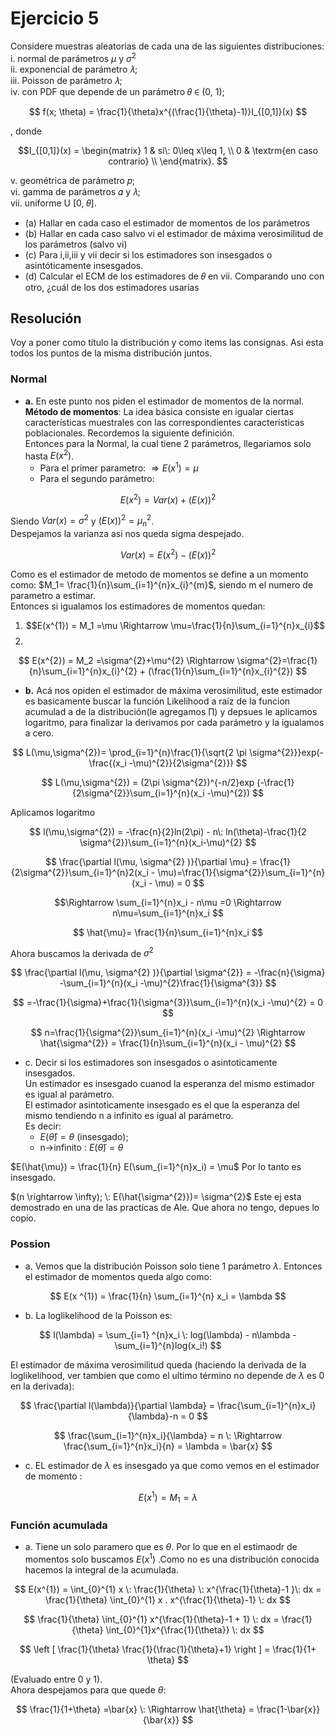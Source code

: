 # Ejercicio 5
Considere muestras aleatorias de cada una de las siguientes distribuciones:
i. normal de parámetros $\mu$ y $\sigma^{2}$  
ii. exponencial de parámetro 𝜆;  
iii. Poisson de parámetro 𝜆;  
iv. con PDF que depende de un parámetro 𝜃 ∈ (0, 1);  

$$
f(x; \theta) = \frac{1}{\theta}x^{(\frac{1}{\theta}-1)}I_{[0,1]}(x)
$$

, donde  

$$I_{[0,1]}(x) = \begin{matrix}
1 & si\: 0\leq x\leq 1,  \\
0 & \textrm{en caso contrario} \\
\end{matrix}.
$$  

v. geométrica de parámetro 𝑝;  
vi. gamma de parámetros 𝛼 y 𝜆;  
vii. uniforme U [0, 𝜃].  
* (a) Hallar en cada caso el estimador de momentos de los parámetros
* (b) Hallar en cada caso salvo vi el estimador de máxima verosimilitud de los parámetros (salvo vi)
* (c) Para i,ii,iii y vii decir si los estimadores son insesgados o asintóticamente insesgados.
* (d) Calcular el ECM de los estimadores de 𝜃 en vii. Comparando uno con otro, ¿cuál de los dos
estimadores usarías

## Resolución 
Voy a poner como título la distribución y como items las consignas. Asi esta todos los puntos de la misma distribución juntos.  
### Normal
* **a.** En este punto nos piden el estimador de momentos de la normal.  
**Método de momentos**: La idea básica consiste en igualar ciertas características
muestrales con las correspondientes características poblacionales. Recordemos la
siguiente definición.   
Entonces para la Normal, la cual tiene 2 parámetros, llegariamos solo hasta $E(x^{2})$.  
    * Para el primer parametro: $\Rightarrow E(x^{1})=\mu$
    * Para el segundo parámetro:  

$$ 
    E(x^{2})= Var(x) + (E(x))^{2}
$$  

Siendo $Var(x) = \sigma^{2}$ y $(E(x))^{2}= \mu_{n}^{2}$.  
Despejamos la varianza asi nos queda sigma despejado.  

$$Var(x)= E(x^{2}) - (E(x))^{2}$$  

Como es el estimador de metodo de momentos se define a un momento como: $M_1= \frac{1}{n}\sum_{i=1}^{n}x_{i}^{m}$, siendo m el numero de parametro a estimar.  
Entonces si igualamos los estimadores de momentos quedan:  
1. $$E(x^{1}) = M_1 =\mu \Rightarrow \mu=\frac{1}{n}\sum_{i=1}^{n}x_{i}$$
2. 
$$ E(x^{2}) = M_2 =\sigma^{2}+\mu^{2} \Rightarrow \sigma^{2}=\frac{1}{n}\sum_{i=1}^{n}x_{i}^{2} + (\frac{1}{n}\sum_{i=1}^{n}x_{i}^{2})
$$  

* **b.** Acá nos opiden el estimador de máxima verosimilitud, este estimador es basicamente buscar la función Likelihood a raíz de la funcion acumulad a de la distribución(le agregamos $\prod$) y depsues le aplicamos logaritmo, para finalizar la derivamos por cada parámetro y la igualamos a cero.  

$$
L(\mu,\sigma^{2})= \prod_{i=1}^{n}\frac{1}{\sqrt{2 \pi \sigma^{2}}}exp(-\frac{(x_i -\mu)^{2}}{2\sigma^{2}})
$$  

$$
L(\mu,\sigma^{2}) = (2\pi \sigma^{2})^{-n/2}exp (-\frac{1}{2\sigma^{2}}\sum_{i=1}^{n}(x_i -\mu)^{2})
$$  

Aplicamos logaritmo  

$$
l(\mu,\sigma^{2}) = -\frac{n}{2}ln(2\pi) - n\: ln(\theta)-\frac{1}{2 \sigma^{2}}\sum_{i=1}^{n}(x_i-\mu)^{2}
$$  

$$
\frac{\partial l(\mu, \sigma^{2} )}{\partial \mu} = \frac{1}{2\sigma^{2}}\sum_{i=1}^{n}2(x_i - \mu)=\frac{1}{\sigma^{2}}\sum_{i=1}^{n}(x_i - \mu) = 0
$$  

$$\Rightarrow \sum_{i=1}^{n}x_i - n\mu =0 \Rightarrow n\mu=\sum_{i=1}^{n}x_i
$$  

$$
\hat{\mu}= \frac{1}{n}\sum_{i=1}^{n}x_i
$$  

Ahora buscamos la derivada de $\sigma^{2}$

$$
\frac{\partial l(\mu, \sigma^{2} )}{\partial \sigma^{2}} = -\frac{n}{\sigma} -\sum_{i=1}^{n}(x_i -\mu)^{2}\frac{1}{\sigma^{3}}
$$  

$$
=-\frac{1}{\sigma}+\frac{1}{\sigma^{3}}\sum_{i=1}^{n}(x_i -\mu)^{2} = 0
$$  

$$
n=\frac{1}{\sigma^{2}}\sum_{i=1}^{n}(x_i -\mu)^{2} \Rightarrow \hat{\sigma^{2}} = \frac{1}{n}\sum_{i=1}^{n}(x_i - \mu)^{2}
$$  

* c. Decir si los estimadores son insesgados o asintoticamente insesgados.  
Un estimador es insesgado cuanod la esperanza del mismo estimador es igual al parámetro.  
El estimador asintoticamente insesgado es el que la esperanza del mismo tendiendo n a infinito es igual al parámetro.  
Es decir:  
    * $E(\hat{\theta}) = \theta$ (insesgado);  
    * n->infinito : $E(\hat{\theta})= \theta$  


$E(\hat{\mu}) = \frac{1}{n} E(\sum_{i=1}^{n}x_i) = \mu$ 
Por lo tanto es insesgado.  

$(n \rightarrow \infty); \:  E(\hat{\sigma^{2}})= \sigma^{2}$ Este ej esta demostrado en una de las practicas de Ale. Que ahora no tengo, depues lo copio.  

### Possion
- a. Vemos que la distribución Poisson solo tiene 1 parámetro $\lambda$. Entonces el estimador de momentos queda algo como:  

$$
E(x ^{1}) = \frac{1}{n} \sum_{i=1}^{n} x_i = \lambda
$$  

- b. La loglikelihood de la Poisson es:  

$$
l(\lambda) = \sum_{i=1} ^{n}x_i \: log(\lambda) - n\lambda - \sum_{i=1}^{n}log(x_i!)
$$  

El estimador de máxima verosimilitud queda (haciendo la derivada de la loglikelihood, ver tambien que como el ultimo término no depende de $\lambda$ es 0 en la derivada):  

$$
\frac{\partial l(\lambda)}{\partial \lambda} = \frac{\sum_{i=1}^{n}x_i}{\lambda}-n = 0
$$  

$$
\frac{\sum_{i=1}^{n}x_i}{\lambda} = n \: \Rightarrow \frac{\sum_{i=1}^{n}x_i}{n} = \lambda = \bar{x}
$$  

- c. EL estimador de $\lambda$  es insesgado ya que como vemos en el estimador de momento :  

$$
E(x^{1}) = M_1 = \lambda
$$  

### Función acumulada
- a. Tiene un solo paramero que es $\theta$. Por lo que en el estimaodr de momentos solo buscamos $E(x^{1})$ .Como no es una distribución conocida hacemos la integral de la acumulada.  

$$
E(x^{1}) = \int_{0}^{1} x \: \frac{1}{\theta} \: x^{\frac{1}{\theta}-1 }\: dx = \frac{1}{\theta} \int_{0}^{1} x . x^{\frac{1}{\theta}-1} \: dx
$$  

$$
\frac{1}{\theta} \int_{0}^{1} x^{\frac{1}{\theta}-1 + 1} \: dx = \frac{1}{\theta} \int_{0}^{1}x^{\frac{1}{\theta}} \: dx
$$  

$$
\left [ \frac{1}{\theta} \frac{1}{\frac{1}{\theta}+1} \right ] = \frac{1}{1+ \theta}
$$  

(Evaluado entre 0 y 1).  
Ahora despejamos para que quede $\theta$:  

$$
\frac{1}{1+\theta}  =\bar{x} \: \Rightarrow \hat{\theta} = \frac{1-\bar{x}}{\bar{x}}
$$  




